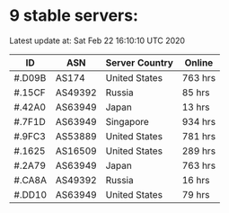 # 9 stable servers:

Latest update at: Sat Feb 22 16:10:10 UTC 2020

| ID | ASN | Server Country | Online |
| -- | --- | -------------- | ------ |
| #.D09B | AS174 | United States | 763 hrs |
| #.15CF | AS49392 | Russia | 85 hrs |
| #.42A0 | AS63949 | Japan | 13 hrs |
| #.7F1D | AS63949 | Singapore | 934 hrs |
| #.9FC3 | AS53889 | United States | 781 hrs |
| #.1625 | AS16509 | United States | 289 hrs |
| #.2A79 | AS63949 | Japan | 763 hrs |
| #.CA8A | AS49392 | Russia | 16 hrs |
| #.DD10 | AS63949 | United States | 79 hrs |


